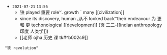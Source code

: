 - `2021-07-21`  `13:56`
	- 铁 played 重要 role ͝ .  growth ˋ many [[civilization]]
	- since its discovery, human ◟从不 looked back ͝   their endeavour 为 更 和 更 techonological [[development]] (页 二二-[[indian anthropology 印度 人类学]])
	- [[老师 ojha 历史 课 tk#^b002c9]]

```query
"铁 revolution"
```